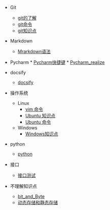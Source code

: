 <!-- _sidebar.md -->
  * Git
    * [git的了解](./Git/git%E7%9A%84%E4%BA%86%E8%A7%A3.md)<!--注意这里是相对路径-->
    * [git命令](./Git/git%E5%91%BD%E4%BB%A4.md)
    * [git知识点](./Git/git%E7%9F%A5%E8%AF%86%E7%82%B9.md)
  
  
  * Markdown
    * [Mrarkdown语法](./Markdown/markdown.md)
  
  
   * Pycharm
    * [Pycharm快捷键](./Pycharm/Pycharm%E5%BF%AB%E6%8D%B7%E9%94%AE.md)
    * [Pycharm_realize](./Pycharm/pycharm_realize.md)
  
  
  * docsify
    * [docsify](./docisfy/docsify.md)
  
  
  
  * 操作系统
    * Linux
      * [vim 命令](./%E6%93%8D%E4%BD%9C%E7%B3%BB%E7%BB%9F/Liunx%E6%93%8D%E4%BD%9C%E7%B3%BB%E7%BB%9F/vim%E5%91%BD%E4%BB%A4.md)
      * [Ubuntu 知识点](./%E6%93%8D%E4%BD%9C%E7%B3%BB%E7%BB%9F/Liunx%E6%93%8D%E4%BD%9C%E7%B3%BB%E7%BB%9F/Ubuntu%E7%9F%A5%E8%AF%86%E7%82%B9.md)
      * [Ubuntu 命令](./%E6%93%8D%E4%BD%9C%E7%B3%BB%E7%BB%9F/Liunx%E6%93%8D%E4%BD%9C%E7%B3%BB%E7%BB%9F/Ubuntu%E5%91%BD%E4%BB%A4.md)
    * Windows
      * [ Windows知识点](./%E6%93%8D%E4%BD%9C%E7%B3%BB%E7%BB%9F/Windows%E6%93%8D%E4%BD%9C%E7%B3%BB%E7%BB%9F/Windows%E7%9F%A5%E8%AF%86%E7%82%B9.md)
      


  * python
    * [python](./python/python.md)
  
  * 接口
    * [接口测试](./%E6%8E%A5%E5%8F%A3%E6%B5%8B%E8%AF%95/%E6%8E%A5%E5%8F%A3%E6%B5%8B%E8%AF%95.md)
  * 不理解知识点
    * [bit_and_Byte](./%E4%B8%8D%E7%90%86%E8%A7%A3%E7%9F%A5%E8%AF%86%E7%82%B9/bit_and_byte.md)
    * [动态存储和静态存储](./%E4%B8%8D%E7%90%86%E8%A7%A3%E7%9F%A5%E8%AF%86%E7%82%B9/%E5%8A%A8%E6%80%81%E5%AD%98%E5%82%A8%E5%92%8C%E9%9D%99%E6%80%81%E5%AD%98%E5%82%A8.md)